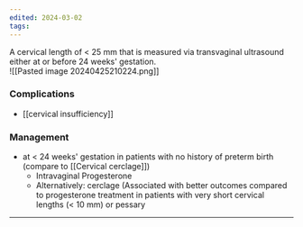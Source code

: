 ```yaml
---
edited: 2024-03-02
tags:
---
```

A cervical length of < 25 mm that is measured via transvaginal ultrasound either at or before 24 weeks' gestation.  
![[Pasted image 20240425210224.png]]

### Complications
- [[cervical insufficiency]] 
  
### Management
- at < 24 weeks' gestation in patients with no history of preterm birth (compare to [[Cervical cerclage]])
	- Intravaginal Progesterone
	- Alternatively: cerclage (Associated with better outcomes compared to progesterone treatment in patients with very short cervical lengths (< 10 mm) or pessary 

---

